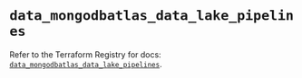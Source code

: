 # `data_mongodbatlas_data_lake_pipelines`

Refer to the Terraform Registry for docs: [`data_mongodbatlas_data_lake_pipelines`](https://registry.terraform.io/providers/mongodb/mongodbatlas/1.15.0/docs/data-sources/data_lake_pipelines).
